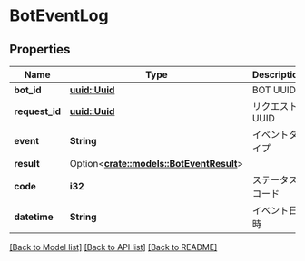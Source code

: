 # BotEventLog

## Properties

Name | Type | Description | Notes
------------ | ------------- | ------------- | -------------
**bot_id** | [**uuid::Uuid**](uuid::Uuid.md) | BOT UUID | 
**request_id** | [**uuid::Uuid**](uuid::Uuid.md) | リクエストUUID | 
**event** | **String** | イベントタイプ | 
**result** | Option<[**crate::models::BotEventResult**](BotEventResult.md)> |  | [optional]
**code** | **i32** | ステータスコード | 
**datetime** | **String** | イベント日時 | 

[[Back to Model list]](../README.md#documentation-for-models) [[Back to API list]](../README.md#documentation-for-api-endpoints) [[Back to README]](../README.md)


